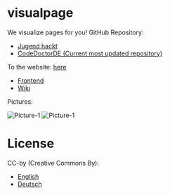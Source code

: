 # visualpage
We visualize pages for you!
GitHub Repository: 
* [Jugend hackt](https://github.com/jugendhackt/visualpedia)
* [CodeDoctorDE (Current most updated repository)](https://github.com/codedoctorde/visualpedia)

To the website: [here](https://codedoctorde.github.io/visualpedia) 
* [Frontend](https://codedoctorde.github.io/visualpedia/frontend) 
* [Wiki](https://github.com/codedoctorde/visualpedia/wiki)

Pictures:

![Picture-1](https://codedoctorde.github.io/visualpedia/1.png "Backend")
![Picture-1](https://codedoctorde.github.io/visualpedia/2.png "Frontend")


# License

CC-by (Creative Commons By):

* [English](https://creativecommons.org/licenses/by/2.0/) 
* [Deutsch](https://creativecommons.org/licenses/by/2.0/de/) 
